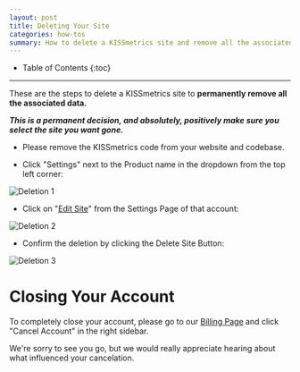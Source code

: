 ```yaml
---
layout: post
title: Deleting Your Site
categories: how-tos
summary: How to delete a KISSmetrics site and remove all the associated data.
---
```

* Table of Contents
{:toc}
* * *

These are the steps to delete a KISSmetrics site to **permanently remove all the associated data.**

***This is a permanent decision, and absolutely, positively make sure you select the site you want gone.***

* Please remove the KISSmetrics code from your website and codebase.

* Click "Settings" next to the Product name in the dropdown from the top left corner:

![Deletion 1][screenshot-1]

* Click on "[Edit Site][edit-site]" from the Settings Page of that account:

![Deletion 2][screenshot-2]

* Confirm the deletion by clicking the Delete Site Button:

![Deletion 3][screenshot-3]

# Closing Your Account

To completely close your account, please go to our [Billing Page][billing] and click "Cancel Account" in the right sidebar.

We're sorry to see you go, but we would really appreciate hearing about what influenced your cancelation.

[screenshot-1]: https://s3.amazonaws.com/kissmetrics-support-files/assets/how-tos/delete-site/delete-site-1.jpg
[screenshot-2]: https://s3.amazonaws.com/kissmetrics-support-files/assets/how-tos/delete-site/delete-site-2.jpg
[screenshot-3]: https://s3.amazonaws.com/kissmetrics-support-files/assets/how-tos/delete-site/delete-site-3.jpg
[edit-site]: https://app.kissmetrics.com/product.edit

[billing]: https://app.kissmetrics.com/pay
